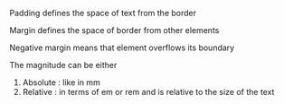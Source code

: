 Padding defines the space of text from the border

Margin defines the space of border from other elements

Negative margin means that element overflows its boundary

The magnitude can be either
1. Absolute : like in mm
2. Relative : in terms of em or rem and is relative to the size of the text


